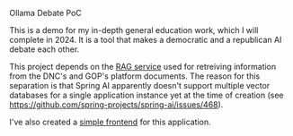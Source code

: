 Ollama Debate PoC

This is a demo for my in-depth general education work, which I will complete in 2024. It is a tool that makes a democratic and a republican AI debate each other.

This project depends on the [RAG service](https://github.com/jzelAdmin2006/ollama-debate-PoC-rag) used for retreiving information from the DNC's and GOP's platform documents. The reason for this separation is that Spring AI apparently doesn't support multiple vector databases for a single application instance yet at the time of creation (see https://github.com/spring-projects/spring-ai/issues/468).

I've also created a [simple frontend](https://github.com/jzelAdmin2006/ollama-debate-PoC-frontend) for this application.
